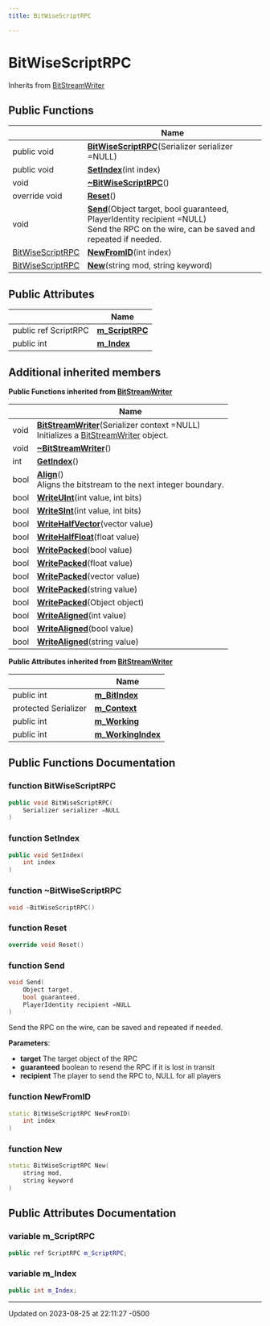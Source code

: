 ```yaml
---
title: BitWiseScriptRPC

---
```


# BitWiseScriptRPC





Inherits from [BitStreamWriter](Classes/class_bit_stream_writer.md)

## Public Functions

|                | Name           |
| -------------- | -------------- |
| public void | **[BitWiseScriptRPC](Classes/class_bit_wise_script_r_p_c.md#function-bitwisescriptrpc)**(Serializer serializer =NULL) |
| public void | **[SetIndex](Classes/class_bit_wise_script_r_p_c.md#function-setindex)**(int index) |
| void | **[~BitWiseScriptRPC](Classes/class_bit_wise_script_r_p_c.md#function-~bitwisescriptrpc)**() |
| override void | **[Reset](Classes/class_bit_wise_script_r_p_c.md#function-reset)**() |
| void | **[Send](Classes/class_bit_wise_script_r_p_c.md#function-send)**(Object target, bool guaranteed, PlayerIdentity recipient =NULL)<br>Send the RPC on the wire, can be saved and repeated if needed.  |
| [BitWiseScriptRPC](Classes/class_bit_wise_script_r_p_c.md) | **[NewFromID](Classes/class_bit_wise_script_r_p_c.md#function-newfromid)**(int index) |
| [BitWiseScriptRPC](Classes/class_bit_wise_script_r_p_c.md) | **[New](Classes/class_bit_wise_script_r_p_c.md#function-new)**(string mod, string keyword) |

## Public Attributes

|                | Name           |
| -------------- | -------------- |
| public ref ScriptRPC | **[m_ScriptRPC](Classes/class_bit_wise_script_r_p_c.md#variable-m-scriptrpc)**  |
| public int | **[m_Index](Classes/class_bit_wise_script_r_p_c.md#variable-m-index)**  |

## Additional inherited members

**Public Functions inherited from [BitStreamWriter](Classes/class_bit_stream_writer.md)**

|                | Name           |
| -------------- | -------------- |
| void | **[BitStreamWriter](Classes/class_bit_stream_writer.md#function-bitstreamwriter)**(Serializer context =NULL)<br>Initializes a [BitStreamWriter](Classes/class_bit_stream_writer.md) object.  |
| void | **[~BitStreamWriter](Classes/class_bit_stream_writer.md#function-~bitstreamwriter)**() |
| int | **[GetIndex](Classes/class_bit_stream_writer.md#function-getindex)**() |
| bool | **[Align](Classes/class_bit_stream_writer.md#function-align)**()<br>Aligns the bitstream to the next integer boundary.  |
| bool | **[WriteUInt](Classes/class_bit_stream_writer.md#function-writeuint)**(int value, int bits) |
| bool | **[WriteSInt](Classes/class_bit_stream_writer.md#function-writesint)**(int value, int bits) |
| bool | **[WriteHalfVector](Classes/class_bit_stream_writer.md#function-writehalfvector)**(vector value) |
| bool | **[WriteHalfFloat](Classes/class_bit_stream_writer.md#function-writehalffloat)**(float value) |
| bool | **[WritePacked](Classes/class_bit_stream_writer.md#function-writepacked)**(bool value) |
| bool | **[WritePacked](Classes/class_bit_stream_writer.md#function-writepacked)**(float value) |
| bool | **[WritePacked](Classes/class_bit_stream_writer.md#function-writepacked)**(vector value) |
| bool | **[WritePacked](Classes/class_bit_stream_writer.md#function-writepacked)**(string value) |
| bool | **[WritePacked](Classes/class_bit_stream_writer.md#function-writepacked)**(Object object) |
| bool | **[WriteAligned](Classes/class_bit_stream_writer.md#function-writealigned)**(int value) |
| bool | **[WriteAligned](Classes/class_bit_stream_writer.md#function-writealigned)**(bool value) |
| bool | **[WriteAligned](Classes/class_bit_stream_writer.md#function-writealigned)**(string value) |

**Public Attributes inherited from [BitStreamWriter](Classes/class_bit_stream_writer.md)**

|                | Name           |
| -------------- | -------------- |
| public int | **[m_BitIndex](Classes/class_bit_stream_writer.md#variable-m-bitindex)**  |
| protected Serializer | **[m_Context](Classes/class_bit_stream_writer.md#variable-m-context)**  |
| public int | **[m_Working](Classes/class_bit_stream_writer.md#variable-m-working)**  |
| public int | **[m_WorkingIndex](Classes/class_bit_stream_writer.md#variable-m-workingindex)**  |


## Public Functions Documentation

### function BitWiseScriptRPC

```cpp
public void BitWiseScriptRPC(
    Serializer serializer =NULL
)
```


### function SetIndex

```cpp
public void SetIndex(
    int index
)
```


### function ~BitWiseScriptRPC

```cpp
void ~BitWiseScriptRPC()
```


### function Reset

```cpp
override void Reset()
```


### function Send

```cpp
void Send(
    Object target,
    bool guaranteed,
    PlayerIdentity recipient =NULL
)
```

Send the RPC on the wire, can be saved and repeated if needed. 

**Parameters**: 

  * **target** The target object of the RPC 
  * **guaranteed** boolean to resend the RPC if it is lost in transit 
  * **recipient** The player to send the RPC to, NULL for all players 


### function NewFromID

```cpp
static BitWiseScriptRPC NewFromID(
    int index
)
```


### function New

```cpp
static BitWiseScriptRPC New(
    string mod,
    string keyword
)
```


## Public Attributes Documentation

### variable m_ScriptRPC

```cpp
public ref ScriptRPC m_ScriptRPC;
```


### variable m_Index

```cpp
public int m_Index;
```


-------------------------------

Updated on 2023-08-25 at 22:11:27 -0500
